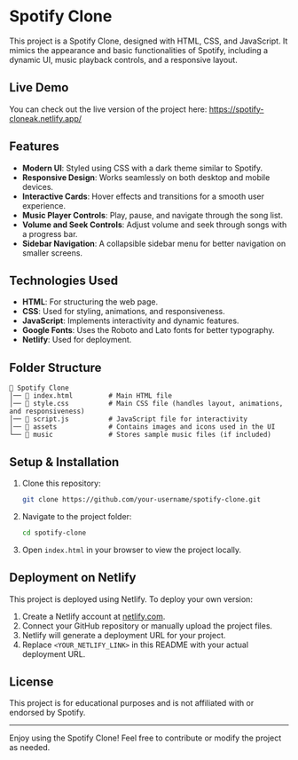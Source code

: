# Spotify Clone

This project is a Spotify Clone, designed with HTML, CSS, and JavaScript. It mimics the appearance and basic functionalities of Spotify, including a dynamic UI, music playback controls, and a responsive layout.

## Live Demo

You can check out the live version of the project here:
https://spotify-cloneak.netlify.app/

## Features

- **Modern UI**: Styled using CSS with a dark theme similar to Spotify.
- **Responsive Design**: Works seamlessly on both desktop and mobile devices.
- **Interactive Cards**: Hover effects and transitions for a smooth user experience.
- **Music Player Controls**: Play, pause, and navigate through the song list.
- **Volume and Seek Controls**: Adjust volume and seek through songs with a progress bar.
- **Sidebar Navigation**: A collapsible sidebar menu for better navigation on smaller screens.

## Technologies Used

- **HTML**: For structuring the web page.
- **CSS**: Used for styling, animations, and responsiveness.
- **JavaScript**: Implements interactivity and dynamic features.
- **Google Fonts**: Uses the Roboto and Lato fonts for better typography.
- **Netlify**: Used for deployment.

## Folder Structure

```
📂 Spotify Clone
│── 📄 index.html         # Main HTML file
│── 📄 style.css          # Main CSS file (handles layout, animations, and responsiveness)
│── 📄 script.js          # JavaScript file for interactivity
│── 📂 assets             # Contains images and icons used in the UI
└── 📂 music              # Stores sample music files (if included)
```

## Setup & Installation

1. Clone this repository:
   ```sh
   git clone https://github.com/your-username/spotify-clone.git
   ```

2. Navigate to the project folder:
   ```sh
   cd spotify-clone
   ```

3. Open `index.html` in your browser to view the project locally.

## Deployment on Netlify

This project is deployed using Netlify. To deploy your own version:

1. Create a Netlify account at [netlify.com](https://www.netlify.com/).
2. Connect your GitHub repository or manually upload the project files.
3. Netlify will generate a deployment URL for your project.
4. Replace `<YOUR_NETLIFY_LINK>` in this README with your actual deployment URL.

## License

This project is for educational purposes and is not affiliated with or endorsed by Spotify.

---

Enjoy using the Spotify Clone! Feel free to contribute or modify the project as needed.


